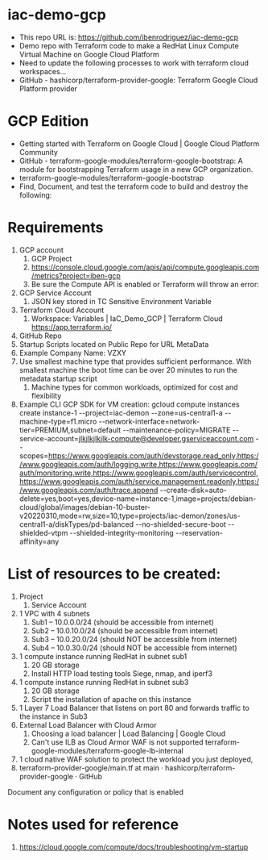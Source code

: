 # iac-demo-gcp
- This repo URL is: https://github.com/ibenrodriguez/iac-demo-gcp
- Demo repo with Terraform code to make a RedHat Linux Compute Virtual Machine on Google Cloud Platform
- Need to update the following processes to work with terraform cloud workspaces…
- GitHub - hashicorp/terraform-provider-google: Terraform Google Cloud Platform provider

# GCP Edition
- Getting started with Terraform on Google Cloud  |  Google Cloud Platform Community 
- GitHub - terraform-google-modules/terraform-google-bootstrap: A module for bootstrapping Terraform usage in a new GCP organization.
- terraform-google-modules/terraform-google-bootstrap 
- Find, Document, and test the terraform code to build and destroy the following:

# Requirements
1. GCP account
   1. GCP Project
   2. https://console.cloud.google.com/apis/api/compute.googleapis.com/metrics?project=iben-gcp
   3. Be sure the Compute API is enabled or Terraform will throw an error: 
2. GCP Service Account
   1. JSON key stored in TC Sensitive Environment Variable 
3. Terraform Cloud Account
   1. Workspace: Variables | IaC_Demo_GCP | Terraform Cloud https://app.terraform.io/
4. GitHub Repo
5. Startup Scripts located on Public Repo for URL MetaData
6. Example Company Name: VZXY
7. Use smallest machine type that provides sufficient performance. With smallest machine the boot time can be over 20 minutes to run the metadata startup script
   1. Machine types for common workloads, optimized for cost and flexibility
8. Example CLI GCP SDK for VM creation:
gcloud compute instances create instance-1 --project=iac-demon --zone=us-central1-a --machine-type=f1.micro --network-interface=network-tier=PREMIUM,subnet=default --maintenance-policy=MIGRATE --service-account=jlkjlkjlkjlk-compute@developer.gserviceaccount.com --scopes=https://www.googleapis.com/auth/devstorage.read_only,https://www.googleapis.com/auth/logging.write,https://www.googleapis.com/auth/monitoring.write,https://www.googleapis.com/auth/servicecontrol,https://www.googleapis.com/auth/service.management.readonly,https://www.googleapis.com/auth/trace.append --create-disk=auto-delete=yes,boot=yes,device-name=instance-1,image=projects/debian-cloud/global/images/debian-10-buster-v20220310,mode=rw,size=10,type=projects/iac-demon/zones/us-central1-a/diskTypes/pd-balanced --no-shielded-secure-boot --shielded-vtpm --shielded-integrity-monitoring --reservation-affinity=any
# List of resources to be created:
 1. Project
    1. Service Account
 1. 1 VPC with 4 subnets
    1. Sub1 – 10.0.0.0/24 (should be accessible from internet)
    1. Sub2 – 10.0.10.0/24 (should be accessible from internet)
    1. Sub3 – 10.0.20.0/24 (should NOT be accessible from internet)
    1. Sub4 – 10.0.30.0/24 (should NOT be accessible from internet)
 1. 1 compute instance running RedHat in subnet sub1
    1. 20 GB storage
    1. Install HTTP load testing tools Siege, nmap, and iperf3
 1. 1 compute instance running RedHat in subnet sub3
    1. 20 GB storage
    1. Script the installation of apache on this instance
 1. 1 Layer 7 Load Balancer that listens on port 80 and forwards traffic to the instance in Sub3
 1. External Load Balancer with Cloud Armor
    1. Choosing a load balancer  |  Load Balancing  |  Google Cloud 
    1. Can't use ILB as Cloud Armor WAF is not supported terraform-google-modules/terraform-google-lb-internal 
 1. 1 cloud native WAF solution to protect the workload you just deployed, 
 1. terraform-provider-google/main.tf at main · hashicorp/terraform-provider-google · GitHub
 
 Document any configuration or policy that is enabled

# Notes used for reference
1. https://cloud.google.com/compute/docs/troubleshooting/vm-startup
